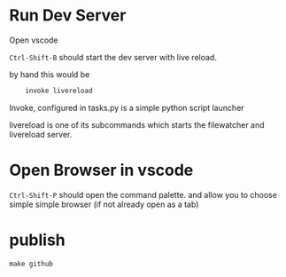 # Run Dev Server
Open vscode


`Ctrl-Shift-B` should start the dev server with live reload.

by hand this would be

```bash
    invoke livereload
```
Invoke, configured in tasks.py is a simple python script launcher

livereload is one of its subcommands which starts the filewatcher and livereload server.

# Open Browser in vscode

`Ctrl-Shift-P` should open the command palette. and allow you to choose simple simple browser (if not already open as a tab)

# publish
    make github